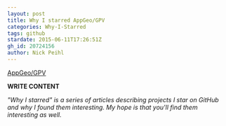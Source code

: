 ```yaml
---
layout: post
title: Why I starred AppGeo/GPV
categories: Why-I-Starred
tags: github
stardate: 2015-06-11T17:26:51Z
gh_id: 20724156
author: Nick Peihl
---
```


[AppGeo/GPV](https://github.com/AppGeo/GPV)

**WRITE CONTENT**

*"Why I starred" is a series of articles describing projects I star on GitHub and why I found them interesting. My hope is that you'll find them interesting as well.*

